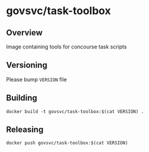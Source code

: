 
# govsvc/task-toolbox

## Overview

Image containing tools for concourse task scripts

## Versioning

Please bump `VERSION` file

## Building

```
docker build -t govsvc/task-toolbox:$(cat VERSION) .
```

## Releasing

```
docker push govsvc/task-toolbox:$(cat VERSION)
```

